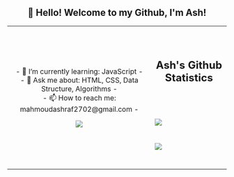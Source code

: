 
 <h2 align="center">👋 Hello! Welcome to my Github, I'm Ash!</h2>

<p align="center">
<table align="center">
   <tr>
      <td>
         <p align="center">    
         - 🌱 I’m currently learning: JavaScript -
         <br/>
         - 💬 Ask me about: HTML, CSS, Data Structure, Algorithms -
         <br/>
         - 📫 How to reach me: mahmoudashraf2702@gmail.com -
         <br/>
         <p align="center">                     
             <img align="center" src="https://github-readme-stats.vercel.app/api/top-langs/?username=m-Ash1&theme=radical&hide_border=true" />
         </p>  
      </td>
      <td>
      <br/><br/>
      <h2 align="center"> Ash's Github Statistics </h2>   
         <br/><br/><br/>
         <img align="center" src="http://github-readme-streak-stats.herokuapp.com?user=m-Ash1&theme=radical&hide_border=true" />   
         <br/><br/><br/>
         <img align="center" src="https://github-readme-stats.vercel.app/api?username=m-Ash1&theme=radical&show_icons=true&hide_border=true" />
         <br/><br/><br/>         
      </td>
   </tr>
</table>
</p>
